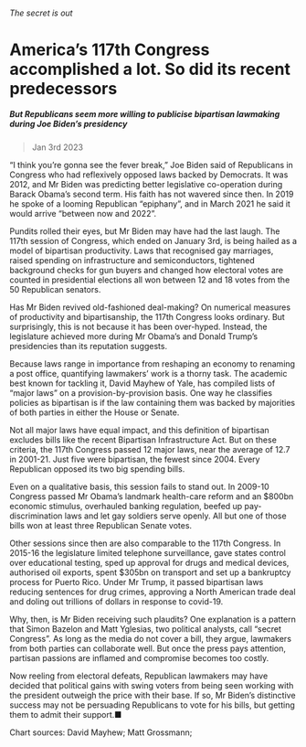###### The secret is out
# America’s 117th Congress accomplished a lot. So did its recent predecessors 
##### But Republicans seem more willing to publicise bipartisan lawmaking during Joe Biden’s presidency 
> Jan 3rd 2023 


“I think you’re gonna see the fever break,” Joe Biden said of Republicans in Congress who had reflexively opposed laws backed by Democrats. It was 2012, and Mr Biden was predicting better legislative co-operation during Barack Obama’s second term. His faith has not wavered since then. In 2019 he spoke of a looming Republican “epiphany”, and in March 2021 he said it would arrive “between now and 2022”.
Pundits rolled their eyes, but Mr Biden may have had the last laugh. The 117th session of Congress, which ended on January 3rd, is being hailed as a model of bipartisan productivity. Laws that recognised gay marriages, raised spending on infrastructure and semiconductors, tightened background checks for gun buyers and changed how electoral votes are counted in presidential elections all won between 12 and 18 votes from the 50 Republican senators.
Has Mr Biden revived old-fashioned deal-making? On numerical measures of productivity and bipartisanship, the 117th Congress looks ordinary. But surprisingly, this is not because it has been over-hyped. Instead, the legislature achieved more during Mr Obama’s and Donald Trump’s presidencies than its reputation suggests.
Because laws range in importance from reshaping an economy to renaming a post office, quantifying lawmakers’ work is a thorny task. The academic best known for tackling it, David Mayhew of Yale, has compiled lists of “major laws” on a provision-by-provision basis. One way he classifies policies as bipartisan is if the law containing them was backed by majorities of both parties in either the House or Senate. 
Not all major laws have equal impact, and this definition of bipartisan excludes bills like the recent Bipartisan Infrastructure Act. But on these criteria, the 117th Congress passed 12 major laws, near the average of 12.7 in 2001-21. Just five were bipartisan, the fewest since 2004. Every Republican opposed its two big spending bills.
Even on a qualitative basis, this session fails to stand out. In 2009-10 Congress passed Mr Obama’s landmark health-care reform and an $800bn economic stimulus, overhauled banking regulation, beefed up pay-discrimination laws and let gay soldiers serve openly. All but one of those bills won at least three Republican Senate votes.


Other sessions since then are also comparable to the 117th Congress. In 2015-16 the legislature limited telephone surveillance, gave states control over educational testing, sped up approval for drugs and medical devices, authorised oil exports, spent $305bn on transport and set up a bankruptcy process for Puerto Rico. Under Mr Trump, it passed bipartisan laws reducing sentences for drug crimes, approving a North American trade deal and doling out trillions of dollars in response to covid-19.
Why, then, is Mr Biden receiving such plaudits? One explanation is a pattern that Simon Bazelon and Matt Yglesias, two political analysts, call “secret Congress”. As long as the media do not cover a bill, they argue, lawmakers from both parties can collaborate well. But once the press pays attention, partisan passions are inflamed and compromise becomes too costly.
Now reeling from electoral defeats, Republican lawmakers may have decided that political gains with swing voters from being seen working with the president outweigh the price with their base. If so, Mr Biden’s distinctive success may not be persuading Republicans to vote for his bills, but getting them to admit their support.■
Chart sources: David Mayhew; Matt Grossmann; 
